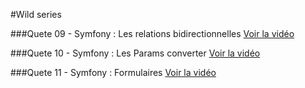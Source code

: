 #Wild series

###Quete 09 - Symfony : Les relations bidirectionnelles 
[Voir la vidéo](http://frvaillant.com/wcs/screencasts/09.mov)

###Quete 10 - Symfony : Les Params converter 
[Voir la vidéo](http://frvaillant.com/wcs/screencasts/10.mov)

###Quete 11 - Symfony : Formulaires
[Voir la vidéo](http://frvaillant.com/wcs/screencasts/11.mov)